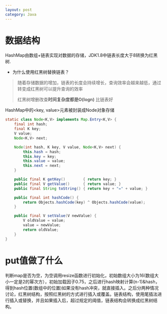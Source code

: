 ```yaml
---
layout: post
category: Java
---
```


# 数据结构
HashMap由数组+链表实现对数据的存储，JDK1.8中链表长度大于8转换为红黑树.

- 为什么使用红黑树替换链表？
> 随着存储数据的增加，链表的长度会持续增长，查询效率会越来越低，通过转变成红黑树可以提升查询的效率
> 
> 红黑树增删改查**时间复杂度都是O(logn)** 比链表好

HashMap中的<key, value>元素被封装成Node对象存储
```Java
static class Node<K,V> implements Map.Entry<K,V> {
    final int hash;
    final K key;
    V value;
    Node<K,V> next;

    Node(int hash, K key, V value, Node<K,V> next) {
        this.hash = hash;
        this.key = key;
        this.value = value;
        this.next = next;
    }

    public final K getKey()        { return key; }
    public final V getValue()      { return value; }
    public final String toString() { return key + "=" + value; }

    public final int hashCode() {
        return Objects.hashCode(key) ^ Objects.hashCode(value);
    }

    public final V setValue(V newValue) {
        V oldValue = value;
        value = newValue;
        return oldValue;
    }
}
```

# put值做了什么
判断map是否为空，为空调用resize函数进行初始化，初始数组大小为16(数组大小一定是2的幂次方），初始加载因子0.75，之后进行hash映射计算(n-1)&hash，得到hash位置(数组中的位置)如果没有hash冲突，就直接插入。之后分两种情况讨论，红黑树结构，按照红黑树的方式进行插入或覆盖。链表结构，使用尾插法进行插入或替换，并且如果插入后，超过规定的阈值，链表结构会转换成红黑树结构。